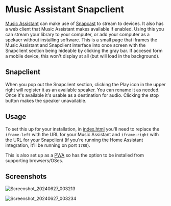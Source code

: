 # Music Assistant Snapclient #

[Music Assistant](https://music-assistant.io/) can make use of [Snapcast](https://mjaggard.github.io/snapcast/) to stream to devices. It also has a web client that Music Assistant makes available if enabled.
Using this you can stream your library to your computer, or add your computer as a spekaer without installing software.
This is a small page that iframes the Music Assistant and Snapclient interface into once screen with the Snapclient section being hideable by clicking the gray bar.
If accesed form a mobile device, this won't display at all (but will load in the background).

## Snapclient ##
When you pop out the Snapclient section, clicking the Play icon in the upper right will register it as an available speaker. You can rename it as needed. 
Once it's available it's usable as a destination for audio. Clicking the stop button makes the speaker unavailable. 

## Usage ## 
To set this up for your installation, in [index.html](https://github.com/eldridgea/ma-snap/blob/main/index.html) you'll need to replace the `iframe-left` with the URL for your Music Assistant and `iframe-right` with the URL for your Snapclient (if you're running the Home Assistant integration, it'll be running on port `1780`).

This is also set up as a [PWA](https://developer.mozilla.org/en-US/docs/Web/Progressive_web_apps/Guides/What_is_a_progressive_web_app) so has the option to be installed from supporting browsers/OSes.

## Screenshots ##

![Screenshot_20240627_003213](https://github.com/eldridgea/ma-snap/assets/5951110/02d3c19d-96b9-4218-b63e-54ea40e8868e)


![Screenshot_20240627_003234](https://github.com/eldridgea/ma-snap/assets/5951110/728d1680-9231-400f-a9b1-04d4ef5fe0cc)
